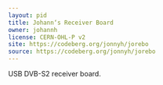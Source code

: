 ```yaml
---
layout: pid
title: Johann‘s Receiver Board
owner: johannh 
license: CERN-OHL-P v2
site: https://codeberg.org/jonnyh/jorebo
source: https://codeberg.org/jonnyh/jorebo
---
```

USB DVB-S2 receiver board.
